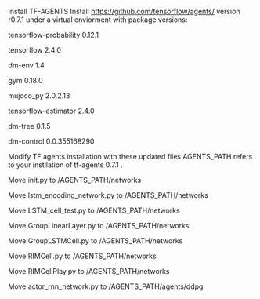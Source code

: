 Install TF-AGENTS
Install https://github.com/tensorflow/agents/ version r0.7.1 under a virtual enviorment with package versions:

tensorflow-probability 0.12.1

tensorflow 2.4.0

dm-env 1.4

gym 0.18.0

mujoco_py 2.0.2.13

tensorflow-estimator 2.4.0

dm-tree 0.1.5

dm-control 0.0.355168290

Modify TF agents installation with these updated files
AGENTS_PATH refers to your instllation of tf-agents 0.7.1 .

Move init.py to /AGENTS_PATH/networks

Move lstm_encoding_network.py to /AGENTS_PATH/networks

Move LSTM_cell_test.py to /AGENTS_PATH/networks

Move GroupLinearLayer.py to /AGENTS_PATH/networks

Move GroupLSTMCell.py to /AGENTS_PATH/networks

Move RIMCell.py to /AGENTS_PATH/networks

Move RIMCellPlay.py to /AGENTS_PATH/networks

Move actor_rnn_network.py to /AGENTS_PATH/agents/ddpg
